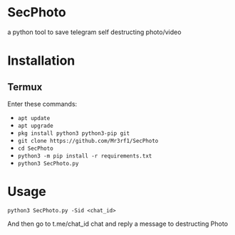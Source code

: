 # SecPhoto
a python tool to save telegram self destructing photo/video

# Installation
## Termux
Enter these commands:
- `apt update`
- `apt upgrade`
- `pkg install python3 python3-pip git`
- `git clone https://github.com/Mr3rf1/SecPhoto`
- `cd SecPhoto`
- `python3 -m pip install -r requirements.txt`
- `python3 SecPhoto.py`

# Usage
`python3 SecPhoto.py -Sid <chat_id>`

And then go to t.me/chat_id chat and reply a message to destructing Photo

<!--
<h1>Installation</h1>
<h2>Termux</h2>
<ul>
  <li><h3><code>apt update</code></h3></li>
  <li><h3><code>apt upgrade</code></h3></li>
  <li><h3><code>pkg install python3 python3-pip git</code></h3></li>
  <li><h3><code>git clone https://github.com/Mr3rf1/SecPhoto</code></h3></li>
  <li><h3><code>cd SecPhoto</code></h3></li>
  <li><h3><code>python3 -m pip install -r requierments.txt</code></h3></li>
  <li><h3><code>python3 SecPhoto.py</code></h3></li>
</ul>
<h1>Usage</h1>
<ul>
  <li><h3><code>python3 SecPhoto.py -Sid SomeId</code></h3></li>
  <li><h3>And then go to t.me/SomeId chat and reply a message to destructing Photo</h3></li>
</ul>
-->
